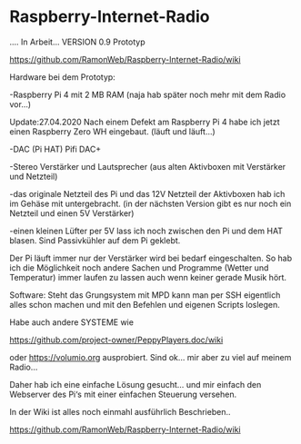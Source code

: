 # Raspberry-Internet-Radio

.... In Arbeit... 
VERSION 0.9 Prototyp

https://github.com/RamonWeb/Raspberry-Internet-Radio/wiki

Hardware bei dem Prototyp:

-Raspberry Pi 4 mit 2 MB RAM (naja hab später noch mehr mit dem Radio vor…)

 Update:27.04.2020
 Nach einem Defekt am Raspberry Pi 4 habe ich jetzt einen Raspberry Zero WH eingebaut. (läuft und läuft...)
 
-DAC (Pi HAT) Pifi DAC+

-Stereo Verstärker und Lautsprecher (aus alten Aktivboxen mit Verstärker und Netzteil)

-das originale Netzteil des Pi und das 12V Netzteil der Aktivboxen hab ich im Gehäse mit untergebracht. (in der nächsten Version gibt es nur noch ein Netzteil und einen 5V Verstärker)

-einen kleinen Lüfter per 5V lass ich noch zwischen den Pi und dem HAT blasen. Sind Passivkühler auf dem Pi geklebt.

Der Pi läuft immer nur der Verstärker wird bei bedarf eingeschalten. So hab ich die Möglichkeit noch andere Sachen und Programme (Wetter und Temperatur) immer laufen zu lassen auch wenn keiner gerade Musik hört.

Software:
Steht das Grungsystem mit MPD kann man per SSH eigentlich alles schon machen und mit den Befehlen und eigenen Scripts loslegen.

Habe auch andere SYSTEME wie

https://github.com/project-owner/PeppyPlayers.doc/wiki
 
oder https://volumio.org ausprobiert. Sind ok… mir aber zu viel auf meinem Radio…

Daher hab ich eine einfache Lösung gesucht… und mir einfach den Webserver des Pi‘s mit einer einfachen Steuerung versehen.

In der Wiki ist alles noch einmahl ausführlich Beschrieben..

https://github.com/RamonWeb/Raspberry-Internet-Radio/wiki
